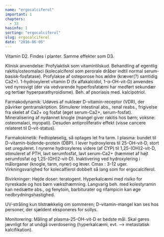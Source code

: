 ```yaml
---
name: "ergocalciferol"
important: 1
chapters:  
  - 33
hasinfo: 1
sorting: "ergocalciferol"
slug: ergocalciferol
date: "2016-06-05"
---
```


Vitamin D2. Findes i planter. Samme effekter som D3.

Klinisk anvendelse: Profylaktisk som vitamintilskud. Behandling af egentlig rakitis/osteomalaci (kolecalciferol som perorale dråber indtil normal serum-basisk-fosfatase). Profylakse af osteporose hos ældre (kræver(?) samtidig Ca2+). 1-hydroxyleret vitamin D (fx alfakalcidol, 1-α-OH-vit-D) anvendes ved nyresvigt (der via vedvarende hyperfosfatæmi har medført sekundær og tertiær hyperparathyroidisme). Beh. af psoriasis med. kalcipotriol.

Farmakodynamik: Udøves af nukleær D-vitamin-receptor (VDR), der påvirker gentranskription. Stimulerer intestinal abs., renal reabs., frigivelse fra skelet af Ca2+ og fosfat (øget serum-Ca2+, serum-fosfat). Mineralisering af nydannet knogle (mangel giver rakitis hos børn; voksne: osteomalaci, myopati). Desuden antiproliferativ effekt (visse cancere relateret til D-vit-status).

Farmakokinetik: Fedtopløselig, så optages let fra tarm. I plasma: bundet til D-vitamin-bidende-protein (DBP). I lever hydroxyleres til 25-OH-vit-D, stort set ureguleret. I nyrerne hydroxyleres videre (af CYP) til 1,25-(OH)2-vit-D, stimuleret af PTH, lavt serumfosfat, lavt serum-Ca2+ (hæmmet af højt serumfosfat og 1,25-(OH)2-vit-D). Inaktivering ved hydroxylering i målorganer (knogle, tarm, nyrer) og lever. Cmax : 3-12 uger. Virkningsvarighed for kolecalfierol dobbelt så lang som for ergocalciferol.

Bivirkninger: Højde doser: teratogent. Hyperkalcæmi med risiko for nyreskade og hos børn væksthæmning. Langvarig beh. med kolestyramin kan nedsætte abs., og fenytoin, barbiturater og rifampicin kan øge nedbrydningshastighed.

UV-stråling kun tilstrækkelig om sommeren; D-vitamin-mangel kan ses hos personer, der sjældent eksponeres for sollys.

Monitorering: Måling af plasma-25-OH-vit-D er bedste mål. Skal gøres jævnligt for at undgå overdosering (hyperkalcæmi, evt. --> metastatisk kalcifikation).

